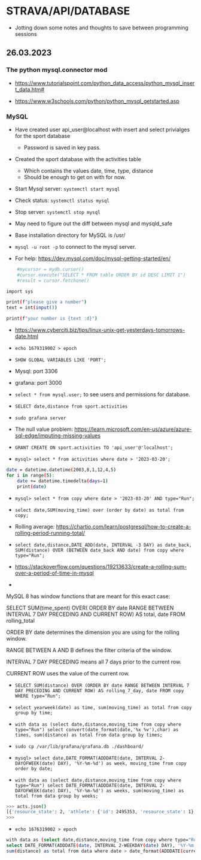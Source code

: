 # STRAVA/API/DATABASE

- Jotting down some notes and thoughts to save between programming sessions

## 26.03.2023

### The python mysql.connector mod

- https://www.tutorialspoint.com/python_data_access/python_mysql_insert_data.htm#

- https://www.w3schools.com/python/python_mysql_getstarted.asp

### MySQL

- Have created user api_user@localhost with insert and select privialges for the sport database
	- Password is saved in key pass.

- Created the sport database with the activities table
	- Which contains the values date, time, type, distance
	- Should be enough to get on with for now.

- Start Mysql server: `systemctl start mysql`

- Check status: `systemctl status mysql`

- Stop server: `systemctl stop mysql`

- May need to figure out the diff between mysql and mysqld_safe

- Base installation directory for MySQL is /usr/

- `mysql -u root -p` to connect to the mysql server.

- For help: https://dev.mysql.com/doc/mysql-getting-started/en/

```sh
    #mycursor = mydb.cursor()
    #cursor.execute("SELECT * FROM table ORDER BY id DESC LIMIT 1")
    #result = cursor.fetchone()
```

```sh
import sys

print(f"please give a number")
text = int(input())

print(f"your number is {text :d}")
```

- https://www.cyberciti.biz/tips/linux-unix-get-yesterdays-tomorrows-date.html

- `echo 1679319002 > epoch`

- `SHOW GLOBAL VARIABLES LIKE 'PORT';`

- Mysql: port 3306
- grafana: port 3000

- `select * from mysql.user;` to see users and permissions for database.

- `SELECT date,distance from sport.activities`

- `sudo grafana server`

- The null value problem: https://learn.microsoft.com/en-us/azure/azure-sql-edge/imputing-missing-values

- `GRANT CREATE ON sport.activities TO 'api_user'@'localhost';`

- `mysql> select * from activities where date > '2023-03-20';`

```sh
date = datetime.datetime(2003,8,1,12,4,5)
for i in range(5): 
    date += datetime.timedelta(days=1)
    print(date) 
```

- `mysql> select * from copy where date > '2023-03-20' AND type="Run";`

- `select date,SUM(moving_time) over (order by date) as total from copy;`

- Rolling average: https://chartio.com/learn/postgresql/how-to-create-a-rolling-period-running-total/

- `select date,distance,DATE_ADD(date, INTERVAL -3 DAY) as date_back, SUM(distance) OVER (BETWEEN date_back AND date) from copy where type="Run";`

- https://stackoverflow.com/questions/19213633/create-a-rolling-sum-over-a-period-of-time-in-mysql

- 

MySQL 8 has window functions that are meant for this exact case:

SELECT
    SUM(time_spent) OVER(
         ORDER BY date RANGE BETWEEN INTERVAL 7 DAY PRECEDING 
         AND CURRENT ROW) AS total,
    date
FROM rolling_total

ORDER BY date determines the dimension you are using for the rolling window.

RANGE BETWEEN A AND B defines the filter criteria of the window.

INTERVAL 7 DAY PRECEDING means all 7 days prior to the current row.

CURRENT ROW uses the value of the current row.

- `SELECT SUM(distance) OVER (ORDER BY date RANGE BETWEEN INTERVAL 7 DAY PRECEDING AND CURRENT ROW) AS rolling_7_day, date FROM copy WHERE type="Run";`

- `select yearweek(date) as time, sum(moving_time) as total from copy group by time;`

- `with data as (select date,distance,moving_time from copy where type="Run") select convert(date_format(date,'%x %v'),char) as times, sum(distance) as total from data group by times;`

- `sudo cp /var/lib/grafana/grafana.db ./dashboard/`

- `mysql> select date,DATE_FORMAT(ADDDATE(date, INTERVAL 2-DAYOFWEEK(date) DAY), '%Y-%m-%d') as week, moving_time from copy order by date;`

- `with data as (select date,distance,moving_time from copy where type="Run") select DATE_FORMAT(ADDDATE(date, INTERVAL 2-DAYOFWEEK(date) DAY), '%Y-%m-%d') as weeks, sum(moving_time) as total from data group by weeks;`

```sh
>>> acts.json()
[{'resource_state': 2, 'athlete': {'id': 2495353, 'resource_state': 1}, 'name': 'A perfect Saturday ', 'distance': 25794.0, 'moving_time': 9075, 'elapsed_time': 10333, 'total_elevation_gain': 549.3, 'type': 'Run', 'sport_type': 'Run', 'workout_type': 0, 'id': 8855402137, 'start_date': '2023-04-08T09:13:39Z', 'start_date_local': '2023-04-08T10:13:39Z', 'timezone': '(GMT+00:00) Europe/London', 'utc_offset': 3600.0, 'location_city': None, 'location_state': None, 'location_country': 'United Kingdom', 'achievement_count': 1, 'kudos_count': 27, 'comment_count': 0, 'athlete_count': 2, 'photo_count': 0, 'map': {'id': 'a8855402137', 'summary_polyline': 'igwyHt|cYcBOg@DoAnBuAlAmCzA{@MsDoBuHtA}IAkAUoCp@cAl@gBPqCfAi@p@aA\\gH|@k@`A_Bx@_LxBu@G}AbBkG`BsCZa@f@eAIyBy@yACwAk@_A_AkIyEsGaH_IgBwAbDS`CH~SU~Aa@`BlAnHWzG]bAuLvGa`@nZgF|CkSzNuLlJeBFm@tEaA`DMuAm@kAIq@y@y@eAkDk@yE{@gDQuAq@yAUuB_AsBOcAe@o@IeDu@cH_AsCC_AYcAi@DeAq@gAGa@k@CyEcAqK\\qBr@wBCoCLo@GmBRsBhA{Aj@kD`AoDpEiDcAqACqBUiA[wCMQy@@OLIn@SMUcGcByG{CwE_HwHmJgIuAH_D_CyC}EoDwI{FsJuDkEqDwC}JgL_JwM}@gCc@eCoEgc@}B_MaBoEwBgEsK}PuFmFuJ{HsHeFeCoAuFcBoJgBkPuBaDy@yC@_F{EGo@x@qChAmG|FsMZa@jAAfB_C~BaAp@{@lAf@N~@dBnB\\jBv@`@l@a@|AJvAzA|BX`AvAZlAAc@~Bc@d@nAr@TxBIfE`DzDr@|B`A|@`A\\ATi@b@QzBTbGxDvCpGz@Zv@g@vCMpAp@|BzBhAhEzDlEpBbDtAfGv@lCrGrLl@nCP`CtAlFf@rDr@n@pBR`CpB~@mB`Ak@tDiE|@a@h@ZfAIh@{Aa@YaAoCGaB}@yBGq@J_Bw@wCGaAcAgA_BeDqAqF@e@^s@JcAB}HZgDVaAXkInE]pDoBzA?~@vA|ArEz@hAnAd@~CHxAxAxAeAz@eDjBmCp@aC@jBNzACnFN|H`AfFJOAN`@N`AbBNlHx@d@bB|BdBp@j@vAfCdLbBfDBbB|@|@dB~F|@vBpBnCnI`JrFxDfD`EzBhDr@dB|ClJ`AfE`A|An@|Cd@IrAr@fAINtAIpCOz@r@dA|@jCpAUfB|AxANNe@NqEv@eCf@m@k@v@?l@XdAp@n@nEVpBi@|BFjBf@hArE^z@jAt@fAtAz@b@fDjGrBfBbCtFHpB`@l@p@~B`BlBv@fAt@~An@d@|BjCh@~@dBtDf@`Cf@dAFxAzAzGRxBtDzA`D^R\\AiBbAqDbAy@~@mA~B{@dHUvA}@jAL~@h@|Ai@vFm@xFiBhDc@bDkA~A_BlD{@nCj@jAlAvADrBhAtEdAfD~AlAbBvCrAxAhCt@~BvA\\t@t@UHPMfC\\hBt@', 'resource_state': 2}, 'trainer': False, 'commute': False, 'manual': False, 'private': False, 'visibility': 'everyone', 'flagged': False, 'gear_id': 'g4131227', 'start_latlng': [51.57, -4.29], 'end_latlng': [51.57, -4.29], 'average_speed': 2.842, 'max_speed': 5.8, 'average_cadence': 81.5, 'has_heartrate': True, 'average_heartrate': 153.6, 'max_heartrate': 178.0, 'heartrate_opt_out': False, 'display_hide_heartrate_option': True, 'elev_high': 191.5, 'elev_low': 0.7, 'upload_id': 9501951628, 'upload_id_str': '9501951628', 'external_id': '64319ed164c7f8145b59bc56.fit', 'from_accepted_tag': False, 'pr_count': 0, 'total_photo_count': 4, 'has_kudoed': False, 'suffer_score': 199.0}]
>>> 
```

- `echo 1676319002 > epoch`

```sh
with data as (select date,distance,moving_time from copy where type="Run" order by date) 
select DATE_FORMAT(ADDDATE(date, INTERVAL 2-WEEKDAY(date) DAY), '%Y-%m-%d') as weeks, 
sum(distance) as total from data where date > date_format(ADDDATE(current_date, INTERVAL -300 DAY),"%Y-%m-%d") group by weeks order by weeks;
```